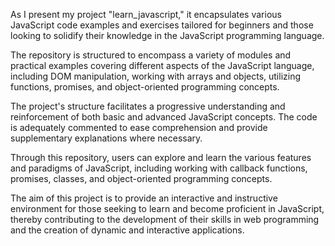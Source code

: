 As I present my project "learn_javascript," it encapsulates various JavaScript code examples and exercises tailored for beginners and those looking to solidify their knowledge in the JavaScript programming language.

The repository is structured to encompass a variety of modules and practical examples covering different aspects of the JavaScript language, including DOM manipulation, working with arrays and objects, utilizing functions, promises, and object-oriented programming concepts.

The project's structure facilitates a progressive understanding and reinforcement of both basic and advanced JavaScript concepts. The code is adequately commented to ease comprehension and provide supplementary explanations where necessary.

Through this repository, users can explore and learn the various features and paradigms of JavaScript, including working with callback functions, promises, classes, and object-oriented programming concepts.

The aim of this project is to provide an interactive and instructive environment for those seeking to learn and become proficient in JavaScript, thereby contributing to the development of their skills in web programming and the creation of dynamic and interactive applications.
